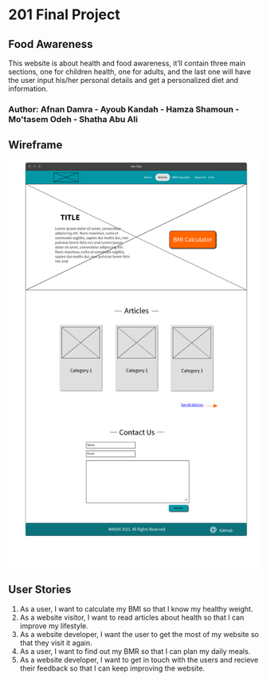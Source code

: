 # 201 Final Project

## Food Awareness

This website is about health and food awareness, it’ll contain three main sections, one for children health, one for adults, and the last one will have the user input his/her personal details and get a personalized diet and information.

### Author: Afnan Damra - Ayoub Kandah - Hamza Shamoun - Mo'tasem Odeh - Shatha Abu Ali

<!-- ### Links and Resources
* [submission PR](http://xyz.com)
* Any Links you used as reference -->

<!-- ### Reflections and Comments -->

## Wireframe
![wireframe](assets/858fa306b2e24ff898328a0ed7b5aadd.png)

## User Stories
1. As a user, I want to calculate my BMI so that I know my healthy weight.
2. As a website visitor, I want to read articles about health so that I can improve my lifestyle.
3. As a website developer, I want the user to get the most of my website so that they visit it again.
4. As a user, I want to find out my BMR so that I can plan my daily meals.
5. As a website developer, I want to get in touch with the users and recieve their feedback so that I can keep improving the website.